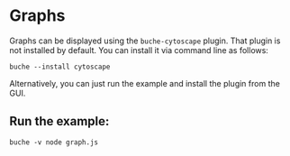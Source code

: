
# Graphs

Graphs can be displayed using the `buche-cytoscape` plugin. That plugin is not installed by default. You can install it via command line as follows:

    buche --install cytoscape

Alternatively, you can just run the example and install the plugin from the GUI.

## Run the example:

    buche -v node graph.js
